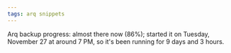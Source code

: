 ```yaml
---
tags: arq snippets
---
```


Arq backup progress: almost there now (86%); started it on Tuesday, November 27 at around 7 PM, so it's been running for 9 days and 3 hours.
